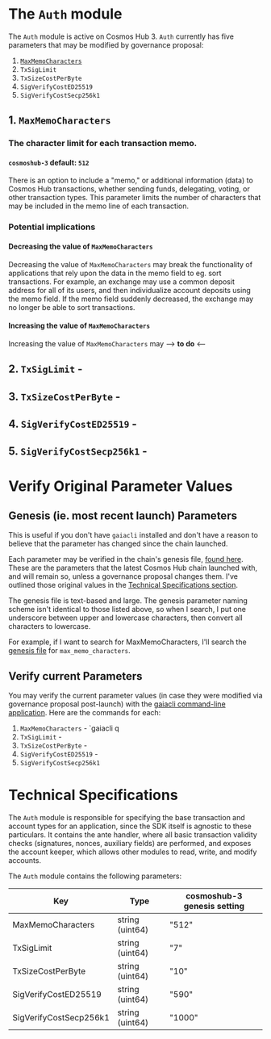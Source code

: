 # The `Auth` module
The `Auth` module is active on Cosmos Hub 3. `Auth` currently has five parameters that may be modified by governance proposal:
1. [`MaxMemoCharacters`](/Auth.md#1-maxmemocharacters)
2. `TxSigLimit`
3. `TxSizeCostPerByte`
4. `SigVerifyCostED25519`
5. `SigVerifyCostSecp256k1`

## 1. `MaxMemoCharacters`
### The character limit for each transaction memo.
#### `cosmoshub-3` default: `512`

There is an option to include a "memo," or additional information (data) to Cosmos Hub transactions, whether sending funds, delegating, voting, or other transaction types. This parameter limits the number of characters that may be included in the memo line of each transaction.

### Potential implications
#### Decreasing the value of `MaxMemoCharacters`
Decreasing the value of `MaxMemoCharacters` may break the functionality of applications that rely upon the data in the memo field to eg. sort transactions. For example, an exchange may use a common deposit address for all of its users, and then individualize account deposits using the memo field. If the memo field suddenly decreased, the exchange may no longer be able to sort transactions.
#### Increasing the value of `MaxMemoCharacters`
Increasing the value of `MaxMemoCharacters` may --> **to do** <--

## 2. `TxSigLimit` - 
## 3. `TxSizeCostPerByte` - 
## 4. `SigVerifyCostED25519` - 
## 5. `SigVerifyCostSecp256k1` - 

# Verify Original Parameter Values
## Genesis (ie. most recent launch) Parameters
This is useful if you don't have `gaiacli` installed and don't have a reason to believe that the parameter has changed since the chain launched.

Each parameter may be verified in the chain's genesis file, [found here](https://raw.githubusercontent.com/cosmos/launch/master/genesis.json). These are the parameters that the latest Cosmos Hub chain launched with, and will remain so, unless a governance proposal changes them. I've outlined those original values in the [Technical Specifications section](https://github.com/gavinly/CosmosParametersWiki/blob/master/Auth.md#technical-specifications).

The genesis file is text-based and large. The genesis parameter naming scheme isn't identical to those listed above, so when I search, I put one underscore between upper and lowercase characters, then convert all characters to lowercase.

For example, if I want to search for MaxMemoCharacters, I'll search the [genesis file](https://raw.githubusercontent.com/cosmos/launch/master/genesis.json) for `max_memo_characters`.

## Verify current Parameters
You may verify the current parameter values (in case they were modified via governance proposal post-launch) with the [gaiacli command-line application](/gaiacli). Here are the commands for each:
1. `MaxMemoCharacters` - `gaiacli q 
2. `TxSigLimit` - 
3. `TxSizeCostPerByte` - 
4. `SigVerifyCostED25519` - 
5. `SigVerifyCostSecp256k1`

# Technical Specifications

The `Auth` module is responsible for specifying the base transaction and account types for an application, since the SDK itself is agnostic to these particulars. It contains the ante handler, where all basic transaction validity checks (signatures, nonces, auxiliary fields) are performed, and exposes the account keeper, which allows other modules to read, write, and modify accounts.

The `Auth` module contains the following parameters:

| Key                    | Type            | cosmoshub-3 genesis setting|
|------------------------|-----------------|---------|
| MaxMemoCharacters      | string (uint64) | "512"   |
| TxSigLimit             | string (uint64) | "7"     |
| TxSizeCostPerByte      | string (uint64) | "10"    |
| SigVerifyCostED25519   | string (uint64) | "590"   |
| SigVerifyCostSecp256k1 | string (uint64) | "1000"  |
